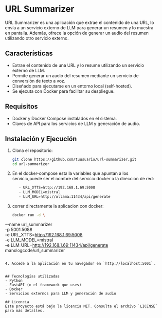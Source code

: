 # URL Summarizer

URL Summarizer es una aplicación que extrae el contenido de una URL, lo envía a un servicio externo de LLM para generar un resumen y lo muestra en pantalla. Además, ofrece la opción de generar un audio del resumen utilizando otro servicio externo.

## Características
- Extrae el contenido de una URL y lo resume utilizando un servicio externo de LLM.
- Permite generar un audio del resumen mediante un servicio de conversión de texto a voz.
- Diseñado para ejecutarse en un entorno local (self-hosted).
- Se ejecuta con Docker para facilitar su despliegue.

## Requisitos
- Docker y Docker Compose instalados en el sistema.
- Claves de API para los servicios de LLM y generación de audio.

## Instalación y Ejecución
1. Clona el repositorio:
   ```sh
   git clone https://github.com/tuusuario/url-summarizer.git
   cd url-summarizer
   ```

2. En el docker-compose esta la variables que apuntan a los servicio,puede ser el nombre del servicio docker o la direccion de red:
   ```sh
      - URL_XTTS=http://192.168.1.69:5008
      - LLM_MODEL=mistral
      - LLM_URL=http://ollama:11434/api/generate
   ```

3. correr directamente la aplicacion con docker:
   ```sh
   docker run -d \
  --name url_summarizer \
  -p 5001:5088 \
  -e URL_XTTS=http://192.168.1.69:5008 \
  -e LLM_MODEL=mistral \
  -e LLM_URL=http://192.168.1.69:11434/api/generate \
  manologcode/url_summarizer
   ```

4. Accede a la aplicación en tu navegador en `http://localhost:5001`.


## Tecnologías utilizadas
- Python
- FastAPI (o el framework que uses)
- Docker
- Servicios externos para LLM y generación de audio

## Licencia
Este proyecto está bajo la licencia MIT. Consulta el archivo `LICENSE` para más detalles.

